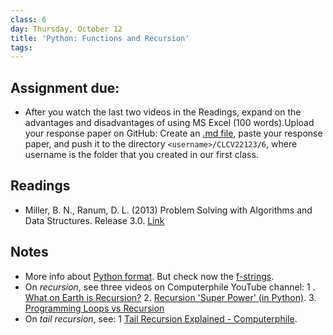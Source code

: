 ```yaml
---
class: 6
day: Thursday, October 12
title: 'Python: Functions and Recursion'
tags: 
---
```


## Assignment due: 
- After you watch the last two videos in the Readings, expand on the advantages and disadvantages of using MS Excel (100 words).Upload your response paper on GitHub: Create an [.md file](https://medium.com/analytics-vidhya/how-to-create-a-readme-md-file-8fb2e8ce24e3), paste your response paper, and push it to the directory `<username>/CLCV22123/6`, where username is the folder that you created in our first class.

## Readings 
- Miller, B. N., Ranum, D. L. (2013) Problem Solving with Algorithms and Data Structures. Release 3.0. [Link](https://runestone.academy/ns/books/published/pythonds3/Recursion/toctree.html)

## Notes
- More info about [Python format](https://pyformat.info/). But check now the [f-strings](https://www.geeksforgeeks.org/formatted-string-literals-f-strings-python/).
- On _recursion_, see three videos on Computerphile YouTube channel:
    1 . 
[What on Earth is Recursion?](https://www.youtube.com/watch?v=Mv9NEXX1VHc&ab_channel=Computerphile)
    2. [Recursion 'Super Power' (in Python)](https://www.youtube.com/watch?v=8lhxIOAfDss&ab_channel=Computerphile).
    3. [Programming Loops vs Recursion](https://www.youtube.com/watch?v=HXNhEYqFo0o&ab_channel=Computerphile)
- On _tail recursion_, see:
    1 [Tail Recursion Explained - Computerphile](https://www.youtube.com/watch?v=_JtPhF8MshA&ab_channel=Computerphile).
